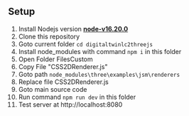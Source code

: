 ## Setup
1. Install Nodejs version **[node-v16.20.0](https://nodejs.org/download/release/v16.20.0/)**
2. Clone this repository
3. Goto current folder `cd digitaltwinlc2threejs`
4. Install node_modules with command `npm i` in this folder
5. Open Folder FilesCustom
6. Copy File "CSS2DRenderer.js"
7. Goto path `node_modules\three\examples\jsm\renderers`
8. Replace file CSS2DRenderer.js
9. Goto main source code
10. Run command `npm run dev` in this folder
11. Test server at http://localhost:8080
